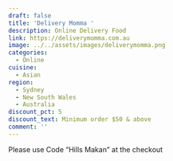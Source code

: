 ```yaml
---
draft: false
title: 'Delivery Momma '
description: Online Delivery Food
link: https://deliverymomma.com.au
image: ../../assets/images/deliverymomma.png
categories:
  - Online
cuisine:
  - Asian
region:
  - Sydney
  - New South Wales
  - Australia
discount_pct: 5
discount_text: Minimum order $50 & above
comment: ''
---
```


Please use Code “Hills Makan” at the checkout
